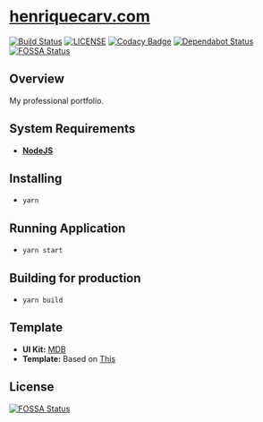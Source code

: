 # [henriquecarv.com](https://henriquecarv.com "Henrique's Portfolio")

[![Build Status](https://dev.azure.com/henriquecarvgit/henriquecarvgit/_apis/build/status/henriquecarv.henriquecarv.github.io?branchName=master)](https://dev.azure.com/henriquecarvgit/henriquecarvgit/_build/latest?definitionId=2)
[![LICENSE](https://img.shields.io/github/license/henriquecarv/henriquecarv.github.io.svg)](./LICENSE)
[![Codacy Badge](https://api.codacy.com/project/badge/Grade/f4fc1b0beed6463486f642f6cad114e0)](https://www.codacy.com/app/henriquecarv/henriquecarv.github.io?utm_source=github.com&utm_medium=referral&utm_content=henriquecarv/henriquecarv.github.io&utm_campaign=Badge_Grade)
[![Dependabot Status](https://api.dependabot.com/badges/status?host=github&repo=henriquecarv/henriquecarv.github.io)](https://dependabot.com) [![FOSSA Status](https://app.fossa.io/api/projects/git%2Bgithub.com%2Fhenriquecarv%2Fhenriquecarv.github.io.svg?type=shield)](https://app.fossa.io/projects/git%2Bgithub.com%2Fhenriquecarv%2Fhenriquecarv.github.io?ref=badge_shield)

## Overview

My professional portfolio.

## System Requirements

- **[NodeJS](https://nodejs.org/en/)**

## Installing

- `yarn`

## Running Application

- `yarn start`

## Building for production

- `yarn build`

## Template

- **UI Kit:** [MDB](http://mdbootstrap.com/ "Material Design for Bootstrap")
- **Template:** Based on [This](http://mdbootstrap.com/freebies/full-background-image-template/)

## License

[![FOSSA Status](https://app.fossa.io/api/projects/git%2Bgithub.com%2Fhenriquecarv%2Fhenriquecarv.github.io.svg?type=large)](https://app.fossa.io/projects/git%2Bgithub.com%2Fhenriquecarv%2Fhenriquecarv.github.io?ref=badge_large)

